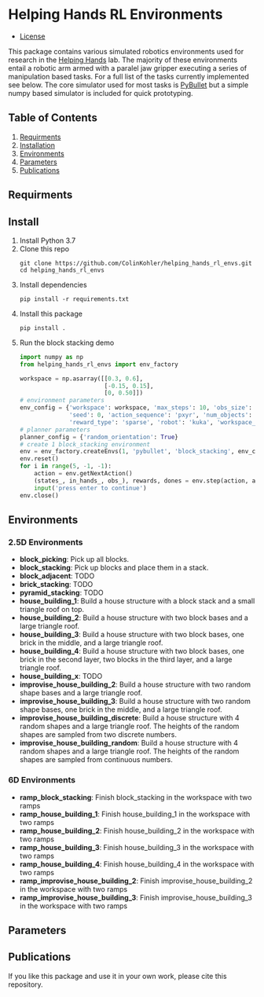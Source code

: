# Helping Hands RL Environments
- [License](https://github.com/ColinKohler/helping_hands_rl_envs/blob/master/LICENSE)

This package contains various simulated robotics environments used for research in the [Helping Hands](https://www2.ccs.neu.edu/research/helpinghands/) lab.
The majority of these environments entail a robotic arm armed with a paralel jaw gripper executing a series of manipulation based tasks. For a full list of 
the tasks currently implemented see below. The core simulator used for most tasks is [PyBullet](https://github.com/bulletphysics/bullet3) but a simple numpy
based simulator is included for quick prototyping. 

## Table of Contents
1. [Requirments](#requirements)
2. [Installation](#install)
3. [Environments](#envs)
4. [Parameters](#parameters)
5. [Publications](#publications)

<a name="requirments"></a>
## Requirments

<a name="install"></a>
## Install
1. Install Python 3.7
2. Clone this repo
    ```
    git clone https://github.com/ColinKohler/helping_hands_rl_envs.git
    cd helping_hands_rl_envs
    ```
3. Install dependencies
    ```
    pip install -r requirements.txt 
    ```
4. Install this package
    ```
    pip install .
    ```
5. Run the block stacking demo
    ```python
    import numpy as np
    from helping_hands_rl_envs import env_factory
    
    workspace = np.asarray([[0.3, 0.6],
                            [-0.15, 0.15],
                            [0, 0.50]])
    # environment parameters
    env_config = {'workspace': workspace, 'max_steps': 10, 'obs_size': 90, 'render': True, 'fast_mode': True,
                  'seed': 0, 'action_sequence': 'pxyr', 'num_objects': 4, 'random_orientation': True,
                  'reward_type': 'sparse', 'robot': 'kuka', 'workspace_check': 'point'}
    # planner parameters
    planner_config = {'random_orientation': True}
    # create 1 block_stacking environment
    env = env_factory.createEnvs(1, 'pybullet', 'block_stacking', env_config, planner_config)
    env.reset()
    for i in range(5, -1, -1):
        action = env.getNextAction()
        (states_, in_hands_, obs_), rewards, dones = env.step(action, auto_reset=False)
        input('press enter to continue')
    env.close()
    ```
    
<a name="envs"></a>
## Environments
### 2.5D Environments
- **block_picking**: Pick up all blocks.
- **block_stacking**: Pick up blocks and place them in a stack. 
- **block_adjacent**: TODO
- **brick_stacking**: TODO
- **pyramid_stacking**: TODO
- **house_building_1**: Build a house structure with a block stack and a small triangle roof on top.
- **house_building_2**: Build a house structure with two block bases and a large triangle roof.
- **house_building_3**: Build a house structure with two block bases, one brick in the middle, and a large triangle roof.
- **house_building_4**: Build a house structure with two block bases, one brick in the second layer, two blocks in the third layer, and a large triangle roof.
- **house_building_x**: TODO
- **improvise_house_building_2**: Build a house structure with two random shape bases and a large triangle roof.
- **improvise_house_building_3**: Build a house structure with two random shape bases, one brick in the middle, and a large triangle roof.
- **improvise_house_building_discrete**: Build a house structure with 4 random shapes and a large triangle roof. The heights of the random shapes are sampled from two discrete numbers.
- **improvise_house_building_random**: Build a house structure with 4 random shapes and a large triangle roof. The heights of the random shapes are sampled from continuous numbers.

### 6D Environments
- **ramp_block_stacking**: Finish block_stacking in the workspace with two ramps
- **ramp_house_building_1**: Finish house_building_1 in the workspace with two ramps
- **ramp_house_building_2**: Finish house_building_2 in the workspace with two ramps
- **ramp_house_building_3**: Finish house_building_3 in the workspace with two ramps
- **ramp_house_building_4**: Finish house_building_4 in the workspace with two ramps
- **ramp_improvise_house_building_2**: Finish improvise_house_building_2 in the workspace with two ramps
- **ramp_improvise_house_building_3**: Finish improvise_house_building_3 in the workspace with two ramps

<a name="parameters"></a>
## Parameters

<a name="publications"></a>
## Publications
If you like this package and use it in your own work, please cite this repository.
